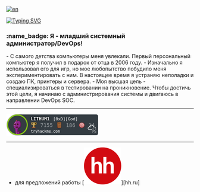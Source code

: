 [![en](https://img.shields.io/badge/lang-en-blue.svg)](https://github.com/LITHUM1/LITHUM1/blob/main/README.md)

[![Typing SVG](https://readme-typing-svg.herokuapp.com?font=Fira+Code&pause=1000&random=false&width=435&lines=+%D0%97%D0%B4%D0%BE%D1%80%D0%BE%D0%B2%D0%BE!+%D0%AF+%D0%9D%D0%B0%D0%B1%D0%B8%D0%BB+-+Aka+LITHUM1)](https://git.io/typing-svg)


<h3 align="left"> :name_badge: Я - младший системный администратор/DevOps!</h3>
<!-- BLOG-POST-LIST:START -->
- С самого детства компьютеры меня увлекали. Первый персональный компьютер я получил в подарок от отца в 2006 году.
- Изначально я использовал его для игр, но мое любопытство побудило меня экспериментировать с ним. В настоящее время я устраняю неполадки и создаю ПК, принтеры и сервера.
- Моя высшая цель - специализироваться в тестировании на проникновение. Чтобы достичь этой цели, я начинаю с администрирования системы и двигаюсь в направлении DevOps SOC.
<!-- BLOG-POST-LIST:END -->

---








[![tryhackme stats](https://raw.githubusercontent.com/LITHUM1/LITHUM1/main/assets/thm_propic.png)][TryHackme]

---
- для предложений работы
[![hh.ru](https://raw.githubusercontent.com//LITHUM1/LITHUM1/main/assets/hh.png)][hh.ru]










[tryhackme]: https://tryhackme.com/p/LITHUM1
